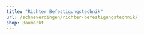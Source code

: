 ```yaml
---
title: "Richter Befestigungstechnik"
url: /schneverdingen/richter-befestigungstechnik/
shop: Baumarkt
---
```

